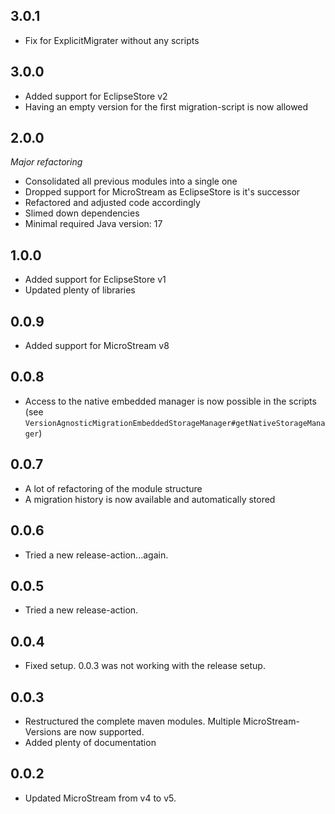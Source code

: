 ## 3.0.1

* Fix for ExplicitMigrater without any scripts

## 3.0.0

* Added support for EclipseStore v2
* Having an empty version for the first migration-script is now allowed

## 2.0.0
_Major refactoring_
* Consolidated all previous modules into a single one
* Dropped support for MicroStream as EclipseStore is it's successor
* Refactored and adjusted code accordingly
* Slimed down dependencies
* Minimal required Java version: 17

## 1.0.0
* Added support for EclipseStore v1
* Updated plenty of libraries

## 0.0.9
* Added support for MicroStream v8

## 0.0.8
* Access to the native embedded manager is now possible in the scripts (see ``VersionAgnosticMigrationEmbeddedStorageManager#getNativeStorageManager``)

## 0.0.7
* A lot of refactoring of the module structure
* A migration history is now available and automatically stored

## 0.0.6
* Tried a new release-action...again.

## 0.0.5
* Tried a new release-action.

## 0.0.4
* Fixed setup. 0.0.3 was not working with the release setup.

## 0.0.3
* Restructured the complete maven modules. Multiple MicroStream-Versions are now supported.
* Added plenty of documentation

## 0.0.2
* Updated MicroStream from v4 to v5.
